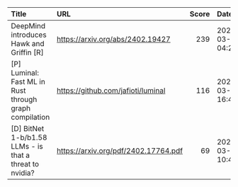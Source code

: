 | Title                                                   | URL                                  |   Score | Date                |
|:--------------------------------------------------------|:-------------------------------------|--------:|:--------------------|
| DeepMind introduces Hawk and Griffin [R]                | https://arxiv.org/abs/2402.19427     |     239 | 2024-03-01 04:28:34 |
| [P] Luminal: Fast ML in Rust through graph compilation  | https://github.com/jafioti/luminal   |     116 | 2024-03-01 16:44:30 |
| [D] BitNet 1-b/b1.58 LLMs - is that a threat to nvidia? | https://arxiv.org/pdf/2402.17764.pdf |      69 | 2024-03-02 10:42:49 |